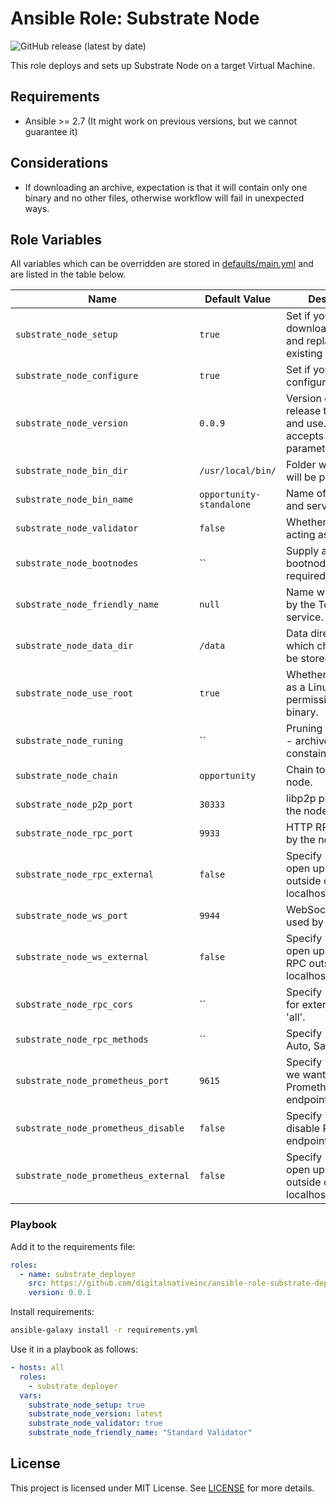 # Ansible Role: Substrate Node

![GitHub release (latest by date)](https://img.shields.io/github/v/release/digitalnativeinc/ansible-role-substrate-deployer)

This role deploys and sets up Substrate Node on a target Virtual Machine.

## Requirements

- Ansible >= 2.7 (It might work on previous versions, but we cannot guarantee it)

## Considerations

- If downloading an archive, expectation is that it will contain only one binary and no other files, otherwise workflow will fail in unexpected ways.

## Role Variables

All variables which can be overridden are stored in [defaults/main.yml](defaults/main.yml) and are listed in the table below.

| Name                                 | Default Value            | Description                                                                     |
| ------------------------------------ | ------------------------ | ------------------------------------------------------------------------------- |
| `substrate_node_setup`               | `true`                   | Set if you want to download release and replace it with existing if it differs. |
| `substrate_node_configure`           | `true`                   | Set if you want to do configuration part.                                       |
| `substrate_node_version`             | `0.0.9`                  | Version of the release to download and use. Also accepts latest as parameter.   |
| `substrate_node_bin_dir`             | `/usr/local/bin/`        | Folder where binary will be put.                                                |
| `substrate_node_bin_name`            | `opportunity-standalone` | Name of the binary and service to use.                                          |
| `substrate_node_validator`           | `false`                  | Whether node is acting as a validator                                           |
| `substrate_node_bootnodes`           | ``                       | Supply a list of bootnodes if required                                          |
| `substrate_node_friendly_name`       | `null`                   | Name which is used by the Telemetry service.                                    |
| `substrate_node_data_dir`            | `/data`                  | Data directory in which chain state will be stored.                             |
| `substrate_node_use_root`            | `true`                   | Whether to use root as a Linux user for permissions/running binary.             |
| `substrate_node_runing`              | ``                       | Pruning mode to use - archive or constained                                     |
| `substrate_node_chain`               | `opportunity`            | Chain to use by the node.                                                       |
| `substrate_node_p2p_port`            | `30333`                  | libp2p port used by the node.                                                   |
| `substrate_node_rpc_port`            | `9933`                   | HTTP RPC port used by the node.                                                 |
| `substrate_node_rpc_external`        | `false`                  | Specify if we want to open up HTTP RPC outside of localhost/polkadot.js.        |
| `substrate_node_ws_port`             | `9944`                   | WebSocket port used by the node.                                                |
| `substrate_node_ws_external`         | `false`                  | Specify if we want to open up WebSocket RPC outside of localhost/polkadot.js.   |
| `substrate_node_rpc_cors`            | ``                       | Specify list of origins for external RPCs or 'all'.                             |
| `substrate_node_rpc_methods`         | ``                       | Specify RPC mode - Auto, Safe, Unsafe.                                          |
| `substrate_node_prometheus_port`     | `9615`                   | Specify which port we want to use for Prometheus endpoint.                      |
| `substrate_node_prometheus_disable`  | `false`                  | Specify if we want to disable Prometheus endpoint.                              |
| `substrate_node_prometheus_external` | `false`                  | Specify if we want to open up Prometheus outside of localhost/polkadot.js.      |

### Playbook

Add it to the requirements file:

```yaml
roles:
  - name: substrate_deployer
    src: https://github.com/digitalnativeinc/ansible-role-substrate-deployer.git
    version: 0.0.1
```

Install requirements:

```bash
ansible-galaxy install -r requirements.yml
```

Use it in a playbook as follows:

```yaml
- hosts: all
  roles:
    - substrate_deployer
  vars:
    substrate_node_setup: true
    substrate_node_version: latest
    substrate_node_validator: true
    substrate_node_friendly_name: "Standard Validator"
```

## License

This project is licensed under MIT License. See [LICENSE](/LICENSE) for more details.
